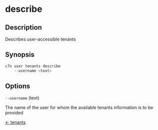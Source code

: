 # describe

## Description

Describes user-accessible tenants

## Synopsis

```bash
c7n user tenants describe
    --username <text>
```

## Options

`--username` (text) 

The name of the user for whom the available tenants information is to be provided


[← tenants](./index.md)